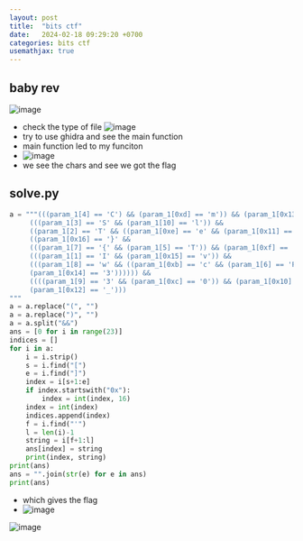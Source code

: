 ```yaml
---
layout: post
title:  "bits ctf"
date:   2024-02-18 09:29:20 +0700
categories: bits ctf
usemathjax: true
---
```


## baby rev 
![image](https://github.com/m0wn1ka/ctf_writeups/assets/127676379/1b46eed5-aefb-4c87-ab89-de5e7525cfe4)
- check the type of file
![image](https://github.com/m0wn1ka/ctf_writeups/assets/127676379/8885da21-58b0-476c-8246-37ac1c41be30)
- try to use ghidra  and see the main function
- main function led to my funciton
- ![image](https://github.com/m0wn1ka/ctf_writeups/assets/127676379/06c3a62f-1f0f-4d1c-9ee9-2e06f047e618)
- we see the chars and see we got the flag
## solve.py
```python
a = """(((param_1[4] == 'C') && (param_1[0xd] == 'm')) && (param_1[0x13] == 'r')) &&
     (((param_1[3] == 'S' && (param_1[10] == 'l')) &&
     ((param_1[2] == 'T' && ((param_1[0xe] == 'e' && (param_1[0x11] == '0')))))))) &&
     ((param_1[0x16] == '}' &&
     (((param_1[7] == '{' && (param_1[5] == 'T')) && (param_1[0xf] == '_')))))) &&
     (((param_1[1] == 'I' && (param_1[0x15] == 'v')) &&
     (((param_1[8] == 'w' && ((param_1[0xb] == 'c' && (param_1[6] == 'F')))) &&
     (param_1[0x14] == '3')))))) &&
     ((((param_1[9] == '3' && (param_1[0xc] == '0')) && (param_1[0x10] == 't')) &&
     (param_1[0x12] == '_')))
"""
a = a.replace("(", "")
a = a.replace(")", "")
a = a.split("&&")
ans = [0 for i in range(23)]
indices = []
for i in a:
    i = i.strip()
    s = i.find("[")
    e = i.find("]")
    index = i[s+1:e]
    if index.startswith("0x"):
        index = int(index, 16)
    index = int(index)
    indices.append(index)
    f = i.find("'")
    l = len(i)-1
    string = i[f+1:l]
    ans[index] = string
    print(index, string)
print(ans)
ans = "".join(str(e) for e in ans)
print(ans)
```
- which gives the flag
- ![image](https://github.com/m0wn1ka/ctf_writeups/assets/127676379/9f1ff7c2-ef99-48dc-a945-00a397df4b00)

![image](https://github.com/m0wn1ka/ctf_writeups/assets/127676379/90c9850d-4d35-47c4-be2f-7a435e9868b0)

